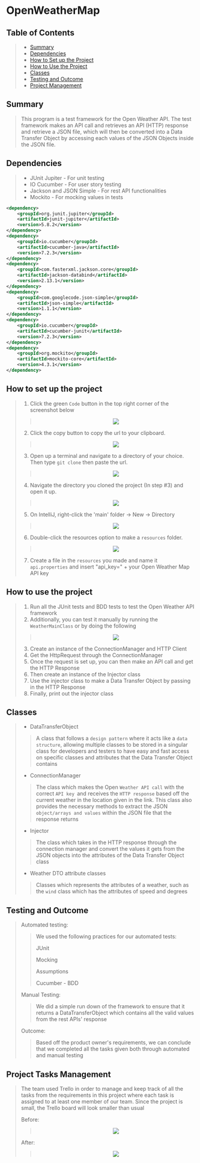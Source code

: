 # OpenWeatherMap

## Table of Contents

> - [Summary](#Summary)
> - [Dependencies](#Dependencies)
> - [How to Set up the Project](#How-to-set-up-the-project)
> - [How to Use the Project](#How-to-use-the-project)
> - [Classes](#Classes)
> - [Testing and Outcome](#Testing-and-Outcome)
> - [Project Management](#Project-tasks-Management)

## Summary
> This program is a test framework for the Open Weather API. The test framework makes an API call
> and retrieves an API (HTTP) response and retrieve a JSON file, which will then be
> converted into a Data Transfer Object by accessing each values of the JSON Objects inside the JSON file.

## Dependencies
> + JUnit Jupiter - For unit testing
> + IO Cucumber - For user story testing
> + Jackson and JSON Simple - For rest API functionalities
>+ Mockito - For mocking values in tests
```xml
<dependency>
    <groupId>org.junit.jupiter</groupId>
    <artifactId>junit-jupiter</artifactId>
    <version>5.8.2</version>
</dependency>
<dependency>
    <groupId>io.cucumber</groupId>
    <artifactId>cucumber-java</artifactId>
    <version>7.2.3</version>
</dependency>
<dependency>
    <groupId>com.fasterxml.jackson.core</groupId>
    <artifactId>jackson-databind</artifactId>
    <version>2.13.1</version>
</dependency>
<dependency>
    <groupId>com.googlecode.json-simple</groupId>
    <artifactId>json-simple</artifactId>
    <version>1.1.1</version>
</dependency>
<dependency>
    <groupId>io.cucumber</groupId>
    <artifactId>cucumber-junit</artifactId>
    <version>7.2.3</version>
</dependency>
<dependency>
    <groupId>org.mockito</groupId>
    <artifactId>mockito-core</artifactId>
    <version>4.3.1</version>
</dependency>
```

## How to set up the project

> 1. Click the green `Code` button in the top right corner of the screenshot below
>> <p align="center"> <img src="https://cdn.discordapp.com/attachments/935470190127353868/947263141228716082/unknown.png"/> </p>
> 2. Click the copy button to copy the url to your clipboard.
>> <p align="center"> <img src="https://cdn.discordapp.com/attachments/935470190127353868/947263513066352660/unknown.png"/> </p>
> 3. Open up a terminal and navigate to a directory of your choice. Then type `git clone` then paste the url.
>> <p align="center"> <img src="https://cdn.discordapp.com/attachments/935470190127353868/947264222570614824/unknown.png"/> </p>
> 4. Navigate the directory you cloned the project (In step #3) and open it up.
>> <p align="center"> <img src="https://cdn.discordapp.com/attachments/935470190127353868/947261936763023420/unknown.png"/> </p>
> 5. On IntelliJ, right-click the 'main' folder -> New -> Directory
>> <p align="center"> <img src="https://cdn.discordapp.com/attachments/935470190127353868/947266240685174805/unknown.png"/> </p>
> 6. Double-click the resources option to make a `resources` folder.
>> <p align="center"> <img src="https://cdn.discordapp.com/attachments/935470190127353868/947267293770023022/unknown.png"/> </p>
> 7. Create a file in the `resources` you made and name it `api.properties` and insert "api_key=" + your Open Weather Map API key

## How to use the project

> 1. Run all the JUnit tests and BDD tests to test the Open Weather API framework
> 2. Additionally, you can test it manually by running the `WeatherMainClass` or by doing the following
>> <p align="center"> <img src="https://cdn.discordapp.com/attachments/935470190127353868/947475119943581706/unknown.png"/> </p>
> 3. Create an instance of the ConnectionManager and HTTP Client
> 4. Get the HttpRequest through the ConnectionManager
> 5. Once the request is set up, you can then make an API call and get the HTTP Response
> 6. Then create an instance of the Injector class
> 7. Use the injector class to make a Data Transfer Object by passing in the HTTP Response
> 8. Finally, print out the injector class

## Classes

> + DataTransferObject
>> A class that follows a `design pattern` where it acts like a `data structure`, allowing multiple
>> classes to be stored in a singular class for developers and testers to have easy and fast access on specific
>> classes and attributes that the Data Transfer Object contains
> + ConnectionManager
>> The class which makes the Open `Weather API call` with the correct `API key `and receives the `HTTP response`
>> based off the current weather in the location given in the link. This class also provides the necessary methods
>> to extract the JSON `object/arrays and values` within the JSON file that the response returns
> + Injector
>> The class which takes in the HTTP response through the connection manager and convert the values
>> it gets from the JSON objects into the attributes of the Data Transfer Object class
> + Weather DTO attribute classes
>> Classes which represents the attributes of a weather, such as the `wind` class which has the attributes
>> of speed and degrees

## Testing and Outcome

> Automated testing:
>> We used the following practices for our automated tests:
>>
>> JUnit
>> 
>> Mocking
>> 
>> Assumptions
>> 
>> Cucumber - BDD
>
> Manual Testing:
>> We did a simple run down of the framework to ensure that it returns a DataTransferObject which
>> contains all the valid values from the rest APIs' response 
>
> Outcome:
>> Based off the product owner's requirements, we can conclude that we completed all the tasks
>> given both through automated and manual testing

## Project Tasks Management

> The team used Trello in order to manage and keep track of all the tasks from the requirements in this project
> where each task is assigned to at least one member of our team. Since the project is small, the Trello
> board will look smaller than usual
> 
> Before:
>> <p align="center"> <img src="https://cdn.discordapp.com/attachments/935470190127353868/947473317168832532/unknown.png"/> </p>
>
> After:
>
>> <p align="center"> <img src="https://cdn.discordapp.com/attachments/935470190127353868/947473209018687488/unknown.png"/> </p>
